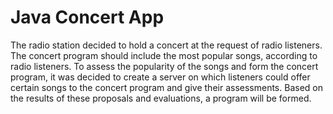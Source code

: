 # Java Concert App

The radio station decided to hold a concert at the request of radio listeners. The concert program should include the most popular songs, according to radio listeners. To assess the popularity of the songs and form the concert program, it was decided to create a server on which listeners could offer certain songs to the concert program and give their assessments. Based on the results of these proposals and evaluations, a program will be formed.
